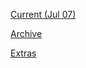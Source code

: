 [Current (Jul 07)](https://r3dbabyvamp.github.io/Paula-s-Website/Current)

[Archive](https://r3dbabyvamp.github.io/Paula-s-Website/YRS/index)

[Extras](https://r3dbabyvamp.github.io/Paula-s-Website/Extras/index)

